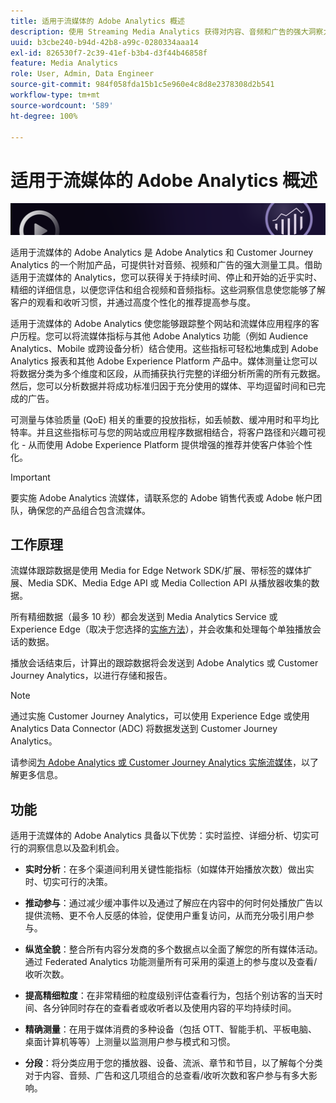 ```yaml
---
title: 适用于流媒体的 Adobe Analytics 概述
description: 使用 Streaming Media Analytics 获得对内容、音频和广告的强大洞察力。
uuid: b3cbe240-b94d-42b8-a99c-0280334aaa14
exl-id: 826530f7-2c39-41ef-b3b4-d3f44b46858f
feature: Media Analytics
role: User, Admin, Data Engineer
source-git-commit: 984f058fda15b1c5e960e4c8d8e2378308d2b541
workflow-type: tm+mt
source-wordcount: '589'
ht-degree: 100%

---
```


# 适用于流媒体的 Adobe Analytics 概述

![横幅](./assets/media_analytics_banner.png)

适用于流媒体的 Adobe Analytics 是 Adobe Analytics 和 Customer Journey Analytics 的一个附加产品，可提供针对音频、视频和广告的强大测量工具。借助适用于流媒体的 Analytics，您可以获得关于持续时间、停止和开始的近乎实时、精细的详细信息，以便您评估和组合视频和音频指标。这些洞察信息使您能够了解客户的观看和收听习惯，并通过高度个性化的推荐提高参与度。

适用于流媒体的 Adobe Analytics 使您能够跟踪整个网站和流媒体应用程序的客户历程。您可以将流媒体指标与其他 Adobe Analytics 功能（例如 Audience Analytics、Mobile 或跨设备分析）结合使用。这些指标可轻松地集成到 Adobe Analytics 报表和其他 Adobe Experience Platform 产品中。媒体测量让您可以将数据分类为多个维度和区段，从而捕获执行完整的详细分析所需的所有元数据。然后，您可以分析数据并将成功标准归因于充分使用的媒体、平均逗留时间和已完成的广告。

可测量与体验质量 (QoE) 相关的重要的投放指标，如丢帧数、缓冲用时和平均比特率。并且这些指标可与您的网站或应用程序数据相结合，将客户路径和兴趣可视化 - 从而使用 Adobe Experience Platform 提供增强的推荐并使客户体验个性化。

>[!IMPORTANT]
>
>要实施 Adobe Analytics 流媒体，请联系您的 Adobe 销售代表或 Adobe 帐户团队，确保您的产品组合包含流媒体。


## 工作原理

流媒体跟踪数据是使用 Media for Edge Network SDK/扩展、带标签的媒体扩展、Media SDK、Media Edge API 或 Media Collection API 从播放器收集的数据。

所有精细数据（最多 10 秒）都会发送到 Media Analytics Service 或 Experience Edge（取决于您选择的[实施方法](/help/implementation/overview.md)），并会收集和处理每个单独播放会话的数据。

播放会话结束后，计算出的跟踪数据将会发送到 Adob&#x200B;e Analytics 或 Customer Journey Analytics，以进行存储和报告。

>[!NOTE]
>
>通过实施 Customer Journey Analytics，可以使用 Experience Edge 或使用 Analytics Data Connector (ADC) 将数据发送到 Customer Journey Analytics。


请参阅[为 Adob&#x200B;e Analytics 或 Customer Journey Analytics 实施流媒体](/help/implementation/overview.md)，以了解更多信息。

## 功能

适用于流媒体的 Adobe Analytics 具备以下优势：实时监控、详细分析、切实可行的洞察信息以及盈利机会。

* **实时分析**：在多个渠道间利用关键性能指标（如媒体开始播放次数）做出实时、切实可行的决策。

* **推动参与**：通过减少缓冲事件以及通过了解应在内容中的何时何处播放广告以提供流畅、更不令人反感的体验，促使用户重复访问，从而充分吸引用户参与。

* **纵览全貌**：整合所有内容分发商的多个数据点以全面了解您的所有媒体活动。通过 Federated Analytics 功能测量所有可采用的渠道上的参与度以及查看/收听次数。

* **提高精细粒度**：在非常精细的粒度级别评估查看行为，包括个别访客的当天时间、各分钟同时存在的查看者或收听者以及使用内容的平均持续时间。

* **精确测量**：在用于媒体消费的多种设备（包括 OTT、智能手机、平板电脑、桌面计算机等等）上测量以监测用户参与模式和习惯。

* **分段**：将分类应用于您的播放器、设备、流派、章节和节目，以了解每个分类对于内容、音频、广告和这几项组合的总查看/收听次数和客户参与有多大影响。
